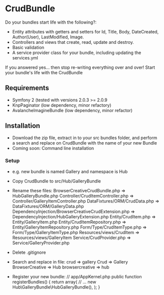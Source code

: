 # CrudBundle

Do your bundles start life with the following?:

*    Entity attributes with getters and setters for Id, Title, Body, DateCreated, Author(User), LastModified, Image. 
*    Controllers and views that create, read, update and destroy.
*    Basic validation
*    A service provider class for your bundle, including updating the services.yml

If you answered yes... then stop re-writing everything over and over! Start your bundle's life with the CrudBundle

## Requirements
*    Symfony 2 (tested with versions 2.0.3 >= 2.0.9
*    KnpPaginator (low dependency, minor refactory)
*    AvalancheImagineBundle (low dependency, minor refactor)

## Installation
*    Download the zip file, extract in to your src bundles folder, and perform a search and replace on CrudBundle with the name of your new Bundle
*    Coming soon: Command line installation

### Setup
* e.g. new bundle is named Gallery and namespace is Hub
* Copy CrudBundle to src/Hub/GalleryBundle
* Rename these files:
    BrowserCreativeCrudBundle.php => HubGalleryBundle.php
    Controller/CrudItemController.php => Controller/GalleryItemController.php
    DataFixtures/ORM/CrudData.php => DataFixtures/ORM/GalleryData.php
    DependencyInjection/BrowserCreativeCrudExtension.php => DependencyInjection/HubGalleryExtension.php
    Entity/CrudItem.php => Entity/GalleryItem.php
    Entity/CrudItemRepository.php => Entity/GalleryItemRepository.php
    Form/Type/CrudItemType.php => Form/Type/GalleryItemType.php
    Resources/views/CrudItem => Resources/views/GalleryItem
    Service/CrudProvider.php => Service/GalleryProvider.php

* Delete .gitignore

* Search and replace in file:
    crud => gallery
    Crud => Gallery
    BrowserCreative => Hub
    browsercreative => hub

* Register your new bundle:
    // app/AppKernel.php
    public function registerBundles()
    {
        return array(
            // ...
            new Hub\GalleryBundle\HubGalleryBundle(),
        );
    }
